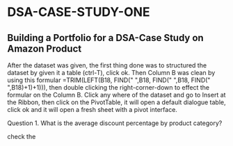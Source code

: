 # DSA-CASE-STUDY-ONE
## Building a Portfolio for a DSA-Case Study on Amazon Product 
After the dataset was given, the first thing done was to structured the dataset by given it a table (ctrl-T), click ok.
Then Column B was clean by using this formular =TRIM(LEFT(B18, FIND(" ",B18, FIND(" ",B18, FIND(" ",B18)+1)+1))), then 
double clicking the right-corner-down to effect the formular on the Column B. Click any where of the dataset and go to
Insert at the Ribbon, then click on the PivotTable, it will open a default dialogue table, click ok and it will open a 
fresh sheet with a pivot interface. 

Question 1. What is the average discount percentage by product category? 

check the 
